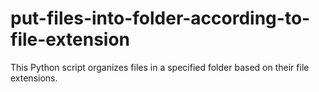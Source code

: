 # put-files-into-folder-according-to-file-extension
This Python script organizes files in a specified folder based on their file extensions.
